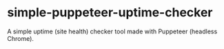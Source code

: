 # simple-puppeteer-uptime-checker
A simple uptime (site health) checker tool made with Puppeteer (headless Chrome).
